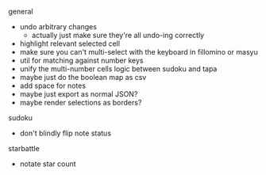 general
- undo arbitrary changes
    - actually just make sure they're all undo-ing correctly
- highlight relevant selected cell
- make sure you can't multi-select with the keyboard in fillomino or masyu
- util for matching against number keys
- unify the multi-number cells logic between sudoku and tapa
- maybe just do the boolean map as csv
- add space for notes
- maybe just export as normal JSON?
- maybe render selections as borders?

sudoku
- don't blindly flip note status

starbattle
- notate star count
